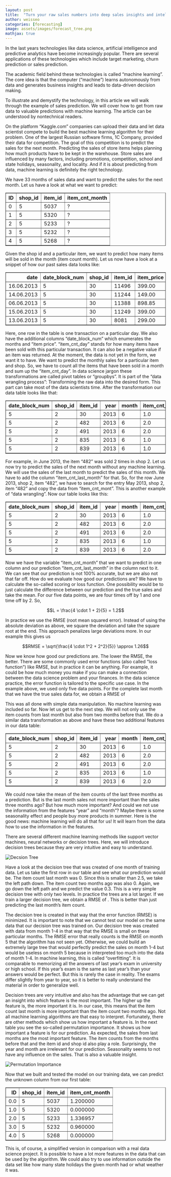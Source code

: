 ```yaml
---
layout: post
title:  "Turn your raw sales numbers into deep sales insights and intelligent forecasts"
author: weisseo
categories: [forecasting]
image: assets/images/forecast_tree.png
mathjax: true
---
```


In the last years technologies like data science, artificial intelligence and predictive analytics have become 
increasingly popular. There are several applications of these technologies which include target marketing, churn 
prediction or sales prediction.

The academic field behind these technologies is called “machine learning”.
The core idea is that the computer (“machine”) learns autonomously from data and generates business insights and leads 
to data-driven decision making.

To illustrate and demystify the technology, in this article we will walk through the example of sales prediction. We 
will cover how to get from raw data to valuable predictions with machine learning. The article can be understood by 
nontechnical readers.

On the platform “Kaggle.com” companies can upload their data and let data scientist compete to build the best machine 
learning algorithm for their problem. One of the largest Russian software firms, 1C Company, provided their data for
competition. The goal of this competition is to predict the sales for the next month. 
Predicting the sales of store items helps planning how much products have to be kept in the warehouse.
Store sales are influenced by
many factors, including promotions, competition, school and state holidays, seasonality, and locality. And if it is 
about predicting from data, machine learning is definitely the right technology.

We have 33 months of sales data and want to predict the sales for the next month. Let us have a look at what we want to
predict:

<table class="dataframe" border="1">
  <thead>
    <tr style="text-align: right;">
      <th>ID</th>
      <th>shop_id</th>
      <th>item_id</th>
      <th>item_cnt_month</th>
    </tr>
  </thead>
  <tbody>
    <tr>
      <td>0</td>
      <td>5</td>
      <td>5037</td>
      <td>?</td>
    </tr>
    <tr>
      <td>1</td>
      <td>5</td>
      <td>5320</td>
      <td>?</td>
    </tr>
    <tr>
      <td>2</td>
      <td>5</td>
      <td>5233</td>
      <td>?</td>
    </tr>
    <tr>
      <td>3</td>
      <td>5</td>
      <td>5232</td>
      <td>?</td>
    </tr>
    <tr>
      <td>4</td>
      <td>5</td>
      <td>5268</td>
      <td>?</td>
    </tr>
  </tbody>
</table>

Given the shop id and a particular item, we want to predict how many items will be sold in the month (item count month). 
Let us now have a look at a 
snippet of how our past sales data looks like:

<table class="dataframe" border="1">
  <thead>
    <tr style="text-align: right;">
      <th>date</th>
      <th>date_block_num</th>
      <th>shop_id</th>
      <th>item_id</th>
      <th>item_price</th>
      <th>item_cnt_day</th>
    </tr>
  </thead>
  <tbody>
    <tr>
      <td>16.06.2013</td>
      <td>5</td>
      <td>30</td>
      <td>11496</td>
      <td>399.00</td>
      <td>1.0</td>
    </tr>
    <tr>
      <td>14.06.2013</td>
      <td>5</td>
      <td>30</td>
      <td>11244</td>
      <td>149.00</td>
      <td>1.0</td>
    </tr>
    <tr>
      <td>06.06.2013</td>
      <td>5</td>
      <td>30</td>
      <td>11388</td>
      <td>898.85</td>
      <td>2.0</td>
    </tr>
    <tr>
      <td>15.06.2013</td>
      <td>5</td>
      <td>30</td>
      <td>11249</td>
      <td>399.00</td>
      <td>1.0</td>
    </tr>
    <tr>
      <td>13.06.2013</td>
      <td>5</td>
      <td>30</td>
      <td>8081</td>
      <td>299.00</td>
      <td>1.0</td>
    </tr>
  </tbody>
</table>

Here, one row in the table is one transaction on a particular day. We also have the additional columns “date_block_num” 
which enumerates the months and “item price”. “item_cnt_day” stands for how many items have been sold with this 
particular transaction. It can also be a negative value if an item was returned.
At the moment, the data is not yet in the form, we want it to have. We want to predict the monthly sales for a
particular item and shop. So, we have to count all the items that have been sold in a month and sum up the 
“item_cnt_day”. In data science jargon these transformations are called pivot tables or “groupbys”. It is part of the 
“data wrangling process”: Transforming the raw data into the desired form. This part can take most of the data 
scientists time. After the transformation our data table looks like that:

<table class="dataframe" border="1">
  <thead>
    <tr style="text-align: right;">
      <th>date_block_num</th>
      <th>shop_id</th>
      <th>item_id</th>
      <th>year</th>
      <th>month</th>
      <th>item_cnt_month</th>
    </tr>
  </thead>
  <tbody>
    <tr>
      <td>5</td>
      <td>2</td>
      <td>30</td>
      <td>2013</td>
      <td>6</td>
      <td>1.0</td>
    </tr>
    <tr>
      <td>5</td>
      <td>2</td>
      <td>482</td>
      <td>2013</td>
      <td>6</td>
      <td>2.0</td>
    </tr>
    <tr>
      <td>5</td>
      <td>2</td>
      <td>491</td>
      <td>2013</td>
      <td>6</td>
      <td>2.0</td>
    </tr>
    <tr>
      <td>5</td>
      <td>2</td>
      <td>835</td>
      <td>2013</td>
      <td>6</td>
      <td>1.0</td>
    </tr>
    <tr>
      <td>5</td>
      <td>2</td>
      <td>839</td>
      <td>2013</td>
      <td>6</td>
      <td>1.0</td>
    </tr>
  </tbody>
</table>

For example, in June 2013, the item “482” was sold 2 times in shop 2. Let us now try to predict the sales of the next
month without any machine learning. We will use the sales of the last month to predict the sales of this month. We have 
to add the column “item_cnt_last_month” for that. So, for the row June 2013, shop 2, item “482”, we have to search for 
the entry May 2013, shop 2, item “482” and copy the data from “item_cnt_mont”. This is another example of 
“data wrangling”. Now our table looks like this:

<table class="dataframe" border="1">
  <thead>
    <tr style="text-align: right;">
      <th>date_block_num</th>
      <th>shop_id</th>
      <th>item_id</th>
      <th>year</th>
      <th>month</th>
      <th>item_cnt_month</th>
      <th>item_cnt_last_month</th>
    </tr>
  </thead>
  <tbody>
    <tr>
      <td>5</td>
      <td>2</td>
      <td>30</td>
      <td>2013</td>
      <td>6</td>
      <td>1.0</td>
      <td>0.0</td>
    </tr>
    <tr>
      <td>5</td>
      <td>2</td>
      <td>482</td>
      <td>2013</td>
      <td>6</td>
      <td>2.0</td>
      <td>1.0</td>
    </tr>
    <tr>
      <td>5</td>
      <td>2</td>
      <td>491</td>
      <td>2013</td>
      <td>6</td>
      <td>2.0</td>
      <td>1.0</td>
    </tr>
    <tr>
      <td>5</td>
      <td>2</td>
      <td>835</td>
      <td>2013</td>
      <td>6</td>
      <td>1.0</td>
      <td>2.0</td>
    </tr>
    <tr>
      <td>5</td>
      <td>2</td>
      <td>839</td>
      <td>2013</td>
      <td>6</td>
      <td>2.0</td>
      <td>0.0</td>
    </tr>
  </tbody>
</table>

Now we have the variable “item_cnt_month” that we want to predict in one column and our prediction “item_cnt_last_month”
in the column next to it. We can see that our prediction is not 100% accurate, but we are also not that far off. How do 
we evaluate how good our predictions are? We have to calculate the so-called scoring or loss function. One possibility 
would be to just calculate the difference between our prediction and the true sales and take the mean. For our five data
points, we are four times off by 1 and one time off by 2. So,

$$L = \frac{4 \cdot 1 + 2}{5} = 1.2$$

In practice we use the RMSE (root mean squared error). Instead of using the absolute deviation as above, we square the 
deviation and take the square root at the end. This approach penalizes large deviations more. In our example this gives 
us

$$RMSE = \sqrt{\frac{4 \cdot 1^2 + 2^2}{5}} \approx 1.26$$

Now we know how good our predictions are. The lower the RMSE, the better. There are some commonly used error functions 
(also called “loss function”) like RMSE, but in practice it can be anything. For example, it could be how much money you
make if you can make a connection between the data science problem and your finances. In the data science practice, the 
error function is tailored to the specific use case. In the example above, we used only five data points. For the 
complete last month that we have the true sales data for, we obtain a RMSE of

This was all done with simple data manipulation. No machine learning was included so far. Now let us get to the next 
step. We will not only use the item counts from last month but also from two months before that. We do a similar data 
transformation as above and have these two additional features in our data table:

<table class="dataframe" border="1">
  <thead>
    <tr style="text-align: right;">
      <th>date_block_num</th>
      <th>shop_id</th>
      <th>item_id</th>
      <th>year</th>
      <th>month</th>
      <th>item_cnt_month</th>
      <th>item_cnt_last_month</th>
      <th>item_cnt_two_months_ago</th>
      <th>item_cnt_three_months_ago</th>
    </tr>
  </thead>
  <tbody>
    <tr>
      <td>5</td>
      <td>2</td>
      <td>30</td>
      <td>2013</td>
      <td>6</td>
      <td>1.0</td>
      <td>0.0</td>
      <td>0.0</td>
      <td>1.0</td>
    </tr>
    <tr>
      <td>5</td>
      <td>2</td>
      <td>482</td>
      <td>2013</td>
      <td>6</td>
      <td>2.0</td>
      <td>1.0</td>
      <td>1.0</td>
      <td>1.0</td>
    </tr>
    <tr>
      <td>5</td>
      <td>2</td>
      <td>491</td>
      <td>2013</td>
      <td>6</td>
      <td>2.0</td>
      <td>1.0</td>
      <td>0.0</td>
      <td>0.0</td>
    </tr>
    <tr>
      <td>5</td>
      <td>2</td>
      <td>835</td>
      <td>2013</td>
      <td>6</td>
      <td>1.0</td>
      <td>2.0</td>
      <td>1.0</td>
      <td>1.0</td>
    </tr>
    <tr>
      <td>5</td>
      <td>2</td>
      <td>839</td>
      <td>2013</td>
      <td>6</td>
      <td>2.0</td>
      <td>0.0</td>
      <td>1.0</td>
      <td>0.0</td>
    </tr>
  </tbody>
</table>

We could now take the mean of the item counts of the last three months as a prediction. But is the last month sales not 
more important than the sales three months ago? But how much more important? And could we not use the information from 
the features “year” and “month”? Maybe there is some seasonality effect and people buy more products in summer. Here is 
the good news: machine learning will do all that for us! It will learn from the data how to use the information in the 
features.

There are several different machine learning methods like support vector machines, neural networks or decision trees. 
Here, we will introduce decision trees because they are very intuitive and easy to understand.

![Decsion Tree](assets/images/forecast_tree.png)

Have a look at the decision tree that was created of one month of training data. Let us take the first row in our table 
and see what our prediction would be. The item count last month was 0. Since this is smaller than 2.5, we take the left 
path down. The item count two months ago was also 0. Again, we go down the left path and we predict the value 0.3. This 
is a very simple decision tree with only two levels. In practice the trees are a lot larger. If we train a larger 
decision tree, we obtain a RMSE of . This is better than just predicting the last month’s item count.

The decision tree is created in that way that the error function (RMSE) is minimized. It is important to note that we 
cannot test our model on the same data that our decision tree was trained on. Our decision tree was created with data 
from month 1-4 in that way that the RMSE is small on these particular months. The RMSE error that really counts is the 
RMSE on month 5 that the algorithm has not seen yet. Otherwise, we could build an extremely large tree that would 
perfectly predict the sales on month 1-4 but would be useless on month 5 because in interpreted too much into the data 
of month 1-4. In machine learning, this is called “overfitting”. It is comparable to memorizing all the answers of last 
year’s exam in university or high school. If this year’s exam is the same as last year’s than your answers would be 
perfect. But this is rarely the case in reality. The exams differ slightly from year to year, so it is better to really 
understand the material in order to generalize well.

Decision trees are very intuitive and also has the advantage that we can get an insight into which feature is the most
important. The higher up the feature is, the more important it is. In our case, this means that the item count last 
month is more important than the item count two months ago. Not all machine learning algorithms are that easy to 
interpret. Fortunately, there are other methods which show us how important a feature is. In the next table you see the
so-called permutation importance. It shows us how important a feature is for our prediction. As expected, the sales from
last months are the most important feature. The item counts from the months before that and the item id and shop id 
also play a role. Surprisingly, the year and month are irrelevant for our prediction. Seasonality seems to not have any
influence on the sales. That is also a valuable insight.
  
![Permutation Importance](assets/images/permutation_importance.png)

Now that we built and tested the model on our training data, we can predict the unknown column from our first table:

<table class="dataframe" border="1">
  <thead>
    <tr style="text-align: right;">
      <th>ID</th>
      <th>shop_id</th>
      <th>item_id</th>
      <th>item_cnt_month</th>
    </tr>
  </thead>
  <tbody>
    <tr>
      <td>0.0</td>
      <td>5</td>
      <td>5037</td>
      <td>1.200000</td>
    </tr>
    <tr>
      <td>1.0</td>
      <td>5</td>
      <td>5320</td>
      <td>0.000000</td>
    </tr>
    <tr>
      <td>2.0</td>
      <td>5</td>
      <td>5233</td>
      <td>1.336957</td>
    </tr>
    <tr>
      <td>3.0</td>
      <td>5</td>
      <td>5232</td>
      <td>0.960000</td>
    </tr>
    <tr>
      <td>4.0</td>
      <td>5</td>
      <td>5268</td>
      <td>0.000000</td>
    </tr>
  </tbody>
</table>

This is, of course, a simplified version in comparison with a real data science project. It is possible to have a lot
more features in the data that can be used by the algorithm. 
We could also try to use information outside the data set like how many state holidays the given month had or what 
weather it was.